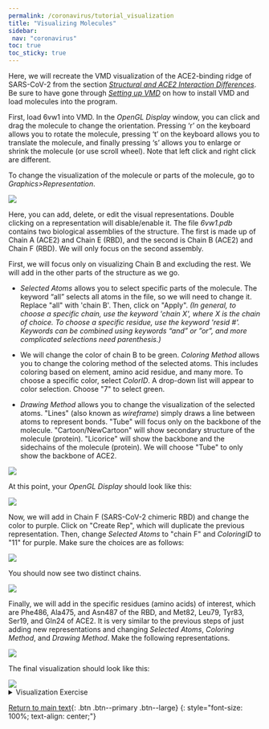 ```yaml
---
permalink: /coronavirus/tutorial_visualization
title: "Visualizing Molecules"
sidebar: 
 nav: "coronavirus"
toc: true
toc_sticky: true
---
```


Here, we will recreate the VMD visualization of the ACE2-binding ridge of SARS-CoV-2 from the section *<a href="https://purpleavatar.github.io/multiscale_biological_modeling/coronavirus/structural_diff" target="_blank">Structural and ACE2 Interaction Differences</a>*. Be sure to have gone through *<a href="VMDTutorial" target="_blank">Setting up VMD</a>* on how to install VMD and load molecules into the program. 

First, load 6vw1 into VMD. In the *OpenGL Display* window, you can click and drag the molecule to change the orientation. Pressing ‘r’ on the keyboard allows you to rotate the molecule, pressing ‘t’ on the keyboard allows you to translate the molecule, and finally pressing ‘s’ allows you to enlarge or shrink the molecule (or use scroll wheel). Note that left click and right click are different.

To change the visualization of the molecule or parts of the molecule, go to *Graphics>Representation*. 

<img src="../_pages/coronavirus/files/Ridge%20Tutorial/Ridge4.png">

Here, you can add, delete, or edit the visual representations. Double clicking on a representation will disable/enable it. The file *6vw1.pdb* contains two biological assemblies of the structure. The first is made up of Chain A (ACE2) and Chain E (RBD), and the second is Chain B (ACE2) and Chain F (RBD). We will only focus on the second assembly. 

First, we will focus only on visualizing Chain B and excluding the rest. We will add in the other parts of the structure as we go.

* *Selected Atoms* allows you to select specific parts of the molecule. The keyword “all” selects all atoms in the file, so we will need to change it. Replace "all" with 'chain B'. Then, click on "Apply". *(In general, to choose a specific chain, use the keyword 'chain X', where X is the chain of choice. To choose a specific residue, use the keyword 'resid #'. Keywords can be combined using keywords “and” or ”or”, and more complicated selections need parenthesis.)*

* We will change the color of chain B to be green. *Coloring Method* allows you to change the coloring method of the selected atoms. This includes coloring based on element, amino acid residue, and many more. To choose a specific color, select *ColorID*. A drop-down list will appear to color selection. Choose "7" to select green.

* *Drawing Method* allows you to change the visualization of the selected atoms. "Lines" (also known as *wireframe*) simply draws a line between atoms to represent bonds. "Tube" will focus only on the backbone of the molecule. "Cartoon/NewCartoon" will show secondary structure of the molecule (protein). "Licorice" will show the backbone and the sidechains of the molecule (protein). We will choose "Tube" to only show the backbone of ACE2.

<img src="../_pages/coronavirus/files/Ridge%20Tutorial/Ridge5.png">

At this point, your *OpenGL Display* should look like this:

<img src="../_pages/coronavirus/files/Ridge%20Tutorial/Ridge6.png">

Now, we will add in Chain F (SARS-CoV-2 chimeric RBD) and change the color to purple. Click on "Create Rep", which will duplicate the previous representation. Then, change *Selected Atoms* to "chain F" and *ColoringID* to "11" for purple. Make sure the choices are as follows:

<img src="../_pages/coronavirus/files/Ridge%20Tutorial/Ridge7.png">

You should now see two distinct chains.

<img src="../_pages/coronavirus/files/Ridge%20Tutorial/Ridge8.png">

Finally, we will add in the specific residues (amino acids) of interest, which are Phe486, Ala475, and Asn487 of the RBD, and Met82, Leu79, Tyr83, Ser19, and Gln24 of ACE2. It is very similar to the previous steps of just adding new representations and changing *Selected Atoms*, *Coloring Method*, and *Drawing Method*. Make the following representations.

<img src="../_pages/coronavirus/files/Ridge%20Tutorial/Ridge9.png">

The final visualization should look like this:

<img src="../_pages/coronavirus/files/Ridge%20Tutorial/Ridge10.png">

<details>
 <summary>Visualization Exercise</summary>
 Try to recreate the visualization of Hotspot31 for SARS-CoV-2 (same molecule as the tutorial). The important residues and their corresponding colors are listed on the left.

 <img src="../_pages/coronavirus/files/Hotspot31.png">
</details>

[Return to main text](structural_diff){: .btn .btn--primary .btn--large}
{: style="font-size: 100%; text-align: center;"}
